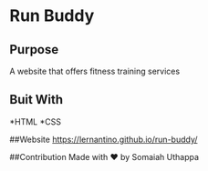 # Run Buddy

## Purpose
A website that offers fitness training services

## Buit With
*HTML
*CSS

##Website
https://lernantino.github.io/run-buddy/

##Contribution
Made with ❤️ by Somaiah Uthappa
